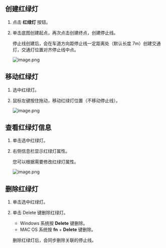 ## 创建红绿灯


1. 点击 **红绿灯** 按钮。
4. 单击底图创建起点，再次点击创建终点，创建停止线。

   停止线创建后，会在车道方向距停止线一定距离处（默认长度 7m）创建交通灯，交通灯位置对齐停止线中点。

   ![image.png](https://bce.bdstatic.com/doc/Apollo-Homepage-Document/Apollo_Beta_Doc/image_f5d3d84.png)

## 移动红绿灯
1. 选中红绿灯。
2. 鼠标左键按住拖动，移动红绿灯位置（不移动停止线）。

   ![image.png](https://bce.bdstatic.com/doc/Apollo-Homepage-Document/Apollo_Beta_Doc/image_4328ec9.png)


## 查看红绿灯信息

1. 单击选中红绿灯。
2. 右侧信息栏显示红绿灯属性。

   您可以根据需要修改红绿灯属性。
   
   ![image.png](https://bce.bdstatic.com/doc/Apollo-Homepage-Document/Apollo_Beta_Doc/image_e6aceeb.png)

## 删除红绿灯

1. 单击选中红绿灯。
2. 单击 Delete 键删除红绿灯。

   - Windows 系统按 **Delete** 键删除。
   - MAC OS 系统按 **fn** + **Delete** 键删除。

   删除红绿灯后，会同步删除关联的停止线。